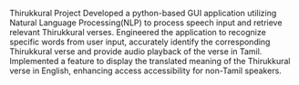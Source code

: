Thirukkural Project 
Developed a python-based GUI application utilizing Natural Language Processing(NLP) to process speech input and retrieve relevant Thirukkural verses.
Engineered the application to recognize specific words from user input, accurately identify the corresponding Thirukkural verse and provide audio playback of the verse in Tamil.
Implemented a feature to display the translated meaning of the Thirukkural verse in English, enhancing access accessibility for non-Tamil speakers.
